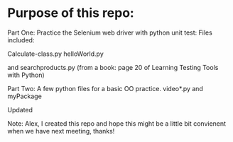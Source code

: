 # Purpose of this repo:

Part One: Practice the Selenium web driver with python unit test:
Files included:

Calculate-class.py
helloWorld.py

and searchproducts.py (from a book: page 20 of Learning Testing Tools with Python)

Part Two: A few python files for a basic OO practice.
video*.py
and
myPackage

Updated

Note: Alex, I created this repo and hope this might be a little bit convienent when we have next meeting, thanks! 

